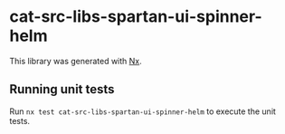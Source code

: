 # cat-src-libs-spartan-ui-spinner-helm

This library was generated with [Nx](https://nx.dev).


## Running unit tests

Run `nx test cat-src-libs-spartan-ui-spinner-helm` to execute the unit tests.

